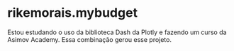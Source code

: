 # rikemorais.mybudget
Estou estudando o uso da biblioteca Dash da Plotly e fazendo um curso da Asimov Academy. Essa combinação gerou esse projeto.
